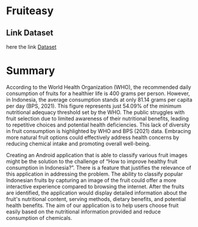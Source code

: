 # Fruiteasy
## Link Dataset
here the link <a href="https://drive.google.com/file/d/1evWgDsT2Jn9yaYri9_HvsttF4zOoJJcN/view?usp=sharing">Dataset</a>
     
# Summary
According to the World Health Organization (WHO), the recommended daily consumption of fruits for a healthier life is 400 grams per person. However, in Indonesia, the average consumption stands at only 81.14 grams per capita per day (BPS, 2021). This figure represents just 54.09% of the minimum nutritional adequacy threshold set by the WHO. The public struggles with fruit selection due to limited awareness of their nutritional benefits, leading to repetitive choices and potential health deficiencies. This lack of diversity in fruit consumption is highlighted by WHO and BPS (2021) data. Embracing more natural fruit options could effectively address health concerns by reducing chemical intake and promoting overall well-being.

Creating an Android application that is able to classify various fruit images might be the solution to the challenge of “How to improve healthy fruit consumption in Indonesia?”. There is a feature that justifies the relevance of this application in addressing the problem. The ability to classify popular Indonesian fruits by capturing an image of the fruit could offer a more interactive experience compared to browsing the internet. After the fruits are identified, the application would display detailed information about the fruit's nutritional content, serving methods, dietary benefits, and potential health benefits. The aim of our application is to help users choose fruit easily based on the nutritional information provided and reduce consumption of chemicals.

